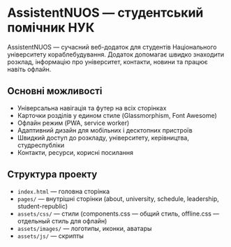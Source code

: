 
# AssistentNUOS — студентський помічник НУК

AssistentNUOS — сучасний веб-додаток для студентів Національного університету кораблебудування. Додаток допомагає швидко знаходити розклад, інформацію про університет, контакти, новини та працює навіть офлайн.

## Основні можливості

- Універсальна навігація та футер на всіх сторінках
- Карточки розділів у едином стиле (Glassmorphism, Font Awesome)
- Офлайн режим (PWA, service worker)
- Адаптивний дизайн для мобільних і десктопних пристроїв
- Швидкий доступ до розкладу, університету, керівництва, студреспубліки
- Контакти, ресурси, корисні посилання

## Структура проекту

- `index.html` — головна сторінка
- `pages/` — внутрішні сторінки (about, university, schedule, leadership, student-republic)
- `assets/css/` — стили (components.css — общий стиль, offline.css — отдельный стиль для офлайн)
- `assets/images/` — логотипы, иконки, аватары
- `assets/js/` — скрипты
